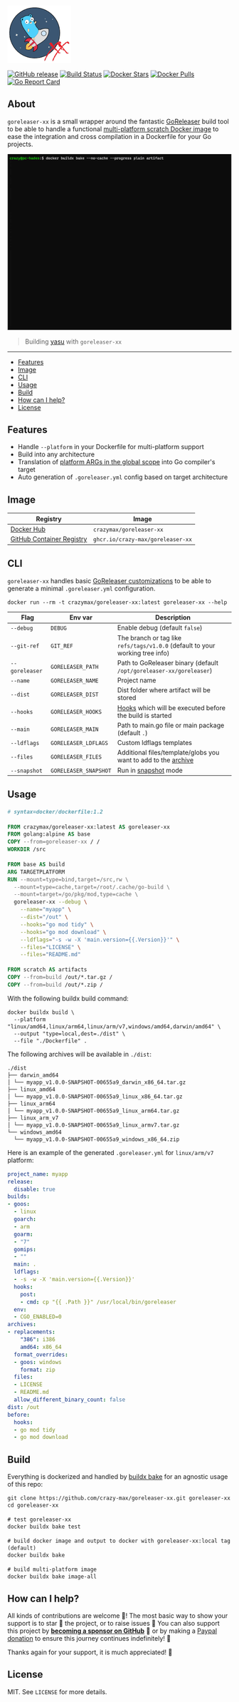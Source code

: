 [![goreleaser-xx](.github/goreleaser-xx.png)](https://github.com/crazy-max/goreleaser-xx)

[![GitHub release](https://img.shields.io/github/release/crazy-max/goreleaser-xx.svg?style=flat-square)](https://github.com/crazy-max/goreleaser-xx/releases/latest)
[![Build Status](https://img.shields.io/github/workflow/status/crazy-max/goreleaser-xx/build?label=build&logo=github&style=flat-square)](https://github.com/crazy-max/goreleaser-xx/actions?query=workflow%3Abuild)
[![Docker Stars](https://img.shields.io/docker/stars/crazymax/goreleaser-xx.svg?style=flat-square&logo=docker)](https://hub.docker.com/r/crazymax/goreleaser-xx/)
[![Docker Pulls](https://img.shields.io/docker/pulls/crazymax/goreleaser-xx.svg?style=flat-square&logo=docker)](https://hub.docker.com/r/crazymax/goreleaser-xx/)
[![Go Report Card](https://goreportcard.com/badge/github.com/crazy-max/goreleaser-xx)](https://goreportcard.com/report/github.com/crazy-max/goreleaser-xx)

## About

`goreleaser-xx` is a small wrapper around the fantastic [GoReleaser](https://github.com/goreleaser/goreleaser) build
tool to be able to handle a functional [multi-platform scratch Docker image](https://hub.docker.com/r/crazymax/goreleaser-xx/tags?page=1&ordering=last_updated)
to ease the integration and cross compilation in a Dockerfile for your Go projects.

![](.github/goreleaser-xx.gif)
> Building [yasu](https://github.com/crazy-max/yasu) with `goreleaser-xx`

___

* [Features](#features)
* [Image](#image)
* [CLI](#cli)
* [Usage](#usage)
* [Build](#build)
* [How can I help?](#how-can-i-help)
* [License](#license)

## Features

* Handle `--platform` in your Dockerfile for multi-platform support
* Build into any architecture
* Translation of [platform ARGs in the global scope](https://docs.docker.com/engine/reference/builder/#automatic-platform-args-in-the-global-scope) into Go compiler's target
* Auto generation of `.goreleaser.yml` config based on target architecture

## Image

| Registry                                                                                                  | Image                                |
|-----------------------------------------------------------------------------------------------------------|--------------------------------------|
| [Docker Hub](https://hub.docker.com/r/crazymax/goreleaser-xx/)                                            | `crazymax/goreleaser-xx`             |
| [GitHub Container Registry](https://github.com/users/crazy-max/packages/container/package/goreleaser-xx)  | `ghcr.io/crazy-max/goreleaser-xx`    |

## CLI

`goreleaser-xx` handles basic [GoReleaser customizations](https://goreleaser.com/customization/) to be able
to generate a minimal `.goreleaser.yml` configuration.

```shell
docker run --rm -t crazymax/goreleaser-xx:latest goreleaser-xx --help
```

| Flag              | Env var                   | Description   |
|-------------------|---------------------------|---------------|
| `--debug`         | `DEBUG`                   | Enable debug (default `false`) |
| `--git-ref`       | `GIT_REF`                 | The branch or tag like `refs/tags/v1.0.0` (default to your working tree info) |
| `--goreleaser`    | `GORELEASER_PATH`         | Path to GoReleaser binary (default `/opt/goreleaser-xx/goreleaser`) |
| `--name`          | `GORELEASER_NAME`         | Project name |
| `--dist`          | `GORELEASER_DIST`         | Dist folder where artifact will be stored |
| `--hooks`         | `GORELEASER_HOOKS`        | [Hooks](https://goreleaser.com/customization/hooks/) which will be executed before the build is started |
| `--main`          | `GORELEASER_MAIN`         | Path to main.go file or main package (default `.`) |
| `--ldflags`       | `GORELEASER_LDFLAGS`      | Custom ldflags templates |
| `--files`         | `GORELEASER_FILES`        | Additional files/template/globs you want to add to the [archive](https://goreleaser.com/customization/archive/) |
| `--snapshot`      | `GORELEASER_SNAPSHOT`     | Run in [snapshot](https://goreleaser.com/customization/snapshots/) mode |

## Usage

```Dockerfile
# syntax=docker/dockerfile:1.2

FROM crazymax/goreleaser-xx:latest AS goreleaser-xx
FROM golang:alpine AS base
COPY --from=goreleaser-xx / /
WORKDIR /src

FROM base AS build
ARG TARGETPLATFORM
RUN --mount=type=bind,target=/src,rw \
  --mount=type=cache,target=/root/.cache/go-build \
  --mount=target=/go/pkg/mod,type=cache \
  goreleaser-xx --debug \
    --name="myapp" \
    --dist="/out" \
    --hooks="go mod tidy" \
    --hooks="go mod download" \
    --ldflags="-s -w -X 'main.version={{.Version}}'" \
    --files="LICENSE" \
    --files="README.md"

FROM scratch AS artifacts
COPY --from=build /out/*.tar.gz /
COPY --from=build /out/*.zip /
```

With the following buildx build command:

```shell
docker buildx build \
  --platform "linux/amd64,linux/arm64,linux/arm/v7,windows/amd64,darwin/amd64" \
  --output "type=local,dest=./dist" \
  --file "./Dockerfile" .
```

The following archives will be available in `./dist`:

```text
./dist
├── darwin_amd64
│ └── myapp_v1.0.0-SNAPSHOT-00655a9_darwin_x86_64.tar.gz
├── linux_amd64
│ └── myapp_v1.0.0-SNAPSHOT-00655a9_linux_x86_64.tar.gz
├── linux_arm64
│ └── myapp_v1.0.0-SNAPSHOT-00655a9_linux_arm64.tar.gz
├── linux_arm_v7
│ └── myapp_v1.0.0-SNAPSHOT-00655a9_linux_armv7.tar.gz
└── windows_amd64
  └── myapp_v1.0.0-SNAPSHOT-00655a9_windows_x86_64.zip
```

Here is an example of the generated `.goreleaser.yml` for `linux/arm/v7` platform:

```yaml
project_name: myapp
release:
  disable: true
builds:
- goos:
  - linux
  goarch:
  - arm
  goarm:
  - "7"
  gomips:
  - ""
  main: .
  ldflags:
  - -s -w -X 'main.version={{.Version}}'
  hooks:
    post:
    - cmd: cp "{{ .Path }}" /usr/local/bin/goreleaser
  env:
  - CGO_ENABLED=0
archives:
- replacements:
    "386": i386
    amd64: x86_64
  format_overrides:
  - goos: windows
    format: zip
  files:
  - LICENSE
  - README.md
  allow_different_binary_count: false
dist: /out
before:
  hooks:
  - go mod tidy
  - go mod download
```

## Build

Everything is dockerized and handled by [buildx bake](docker-bake.hcl) for an agnostic usage of this repo:

```shell
git clone https://github.com/crazy-max/goreleaser-xx.git goreleaser-xx
cd goreleaser-xx

# test goreleaser-xx
docker buildx bake test

# build docker image and output to docker with goreleaser-xx:local tag (default)
docker buildx bake

# build multi-platform image
docker buildx bake image-all
```

## How can I help?

All kinds of contributions are welcome :raised_hands:! The most basic way to show your support is to star :star2: the
project, or to raise issues :speech_balloon: You can also support this project by
[**becoming a sponsor on GitHub**](https://github.com/sponsors/crazy-max) :clap: or by making a
[Paypal donation](https://www.paypal.me/crazyws) to ensure this journey continues indefinitely! :rocket:

Thanks again for your support, it is much appreciated! :pray:

## License

MIT. See `LICENSE` for more details.
